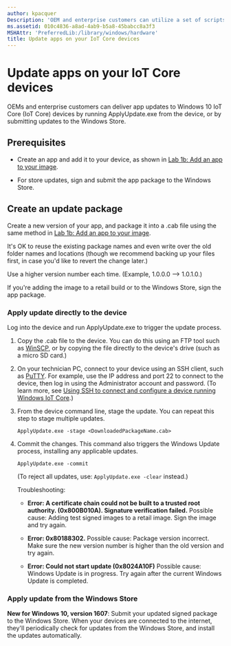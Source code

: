 ```yaml
---
author: kpacquer
Description: 'OEM and enterprise customers can utilize a set of scripts and tools to deliver app updates for Windows 10 IoT Core (IoT Core) devices.'
ms.assetid: 010c4836-a8ad-4ab9-b5a8-45babcc8a3f3
MSHAttr: 'PreferredLib:/library/windows/hardware'
title: Update apps on your IoT Core devices
---
```


# Update apps on your IoT Core devices

OEMs and enterprise customers can deliver app updates to Windows 10 IoT Core (IoT Core) devices by running ApplyUpdate.exe from the device, or by submitting updates to the Windows Store.

## <span id="Prerequisites"></span><span id="prerequisites"></span><span id="PREREQUISITES"></span>Prerequisites

-  Create an app and add it to your device, as shown in [Lab 1b: Add an app to your image](../iot/deploy-your-app-with-a-standard-board.md).
 
-  For store updates, sign and submit the app package to the Windows Store.

## <span id="Create_an_update_package"></span><span id="create_an_update_package"></span><span id="CREATE_AN_UPDATE_PACKAGE"></span>Create an update package

Create a new version of your app, and package it into a .cab file using the same method in [Lab 1b: Add an app to your image](../../manufacture/iot/deploy-your-app-with-a-standard-board.md). 

It's OK to reuse the existing package names and even write over the old folder names and locations (though we recommend backing up your files first, in case you'd like to revert the change later.)

Use a higher version number each time. (Example, 1.0.0.0 --> 1.0.1.0.)

If you're adding the image to a retail build or to the Windows Store, sign the app package.

### <span id="Apply_update_directly_to_the_device"></span><span id="apply_update_directly_to_the_device"></span><span id="APPLY_UPDATE_DIRECTLY_TO_THE_DEVICE"></span>Apply update directly to the device

Log into the device and run ApplyUpdate.exe to trigger the update process.

1.  Copy the .cab file to the device. You can do this using an FTP tool such as [WinSCP](http://winscp.net), or by copying the file directly to the device's drive (such as a micro SD card.)

2.  On your technician PC, connect to your device using an SSH client, such as [PuTTY](http://the.earth.li/~sgtatham/putty/latest/x86/putty.exe). For example, use the IP address and port 22 to connect to the device, then log in using the Administrator account and password. (To learn more, see [Using SSH to connect and configure a device running Windows IoT Core](http://ms-iot.github.io/content/en-US/win10/samples/SSH.md).)

3.  From the device command line, stage the update. You can repeat this step to stage multiple updates.
    ``` syntax
    ApplyUpdate.exe -stage <DownloadedPackageName.cab>
    ```

4.  Commit the changes. This command also triggers the Windows Update process, installing any applicable updates. 
    ``` syntax
    ApplyUpdate.exe -commit
    ```
	
	(To reject all updates, use: `ApplyUpdate.exe -clear` instead.)
	
	Troubleshooting:
	-  **Error: A certificate chain could not be built to a trusted root authority. (0x800B010A). Signature verification failed.** 
	   Possible cause: Adding test signed images to a retail image. Sign the image and try again.
	   
    -  **Error: 0x80188302.**
       Possible cause: Package version incorrect. Make sure the new version number is higher than the old version and try again. 
	
	-  **Error: Could not start update (0x8024A10F)**
       Possible cause: Windows Update is in progress. Try again after the current Windows Update is completed.
	   

### <span id="Apply_update_from_the_Windows_Store"></span><span id="apply_update_from_the_windows_store"></span><span id="APPLY_UPDATE_FROM_THE_WINDOWS_STORE"></span>Apply update from the Windows Store

**New for Windows 10, version 1607**: Submit your updated signed package to the Windows Store. When your devices are connected to the internet, they'll periodically check for updates from the Windows Store, and install the updates automatically. 

